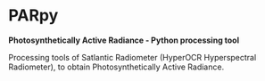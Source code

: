 PARpy
=====
**Photosynthetically Active Radiance - Python processing tool**

Processing tools of Satlantic Radiometer (HyperOCR Hyperspectral Radiometer), to obtain Photosynthetically Active Radiance.
